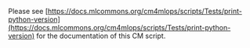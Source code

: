 Please see [https://docs.mlcommons.org/cm4mlops/scripts/Tests/print-python-version](https://docs.mlcommons.org/cm4mlops/scripts/Tests/print-python-version) for the documentation of this CM script.
